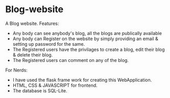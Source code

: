 # Blog-website
A Blog website.
Features: 
   - Any body can see anybody's blog, all the blogs are publically available
   - Any body can Register on the website by simply providing an email & setting up password for the same.
   - The Registered users have the privilages to create a blog, edit their blog & delete their blog.
   - The Registered users can comment on any of the blog.


For Nerds:
  - I have used the flask frame work for creating this WebApplication.
  - HTML, CSS & JAVASCRIPT for frontend.
  - The database is SQL-Lite.
  
